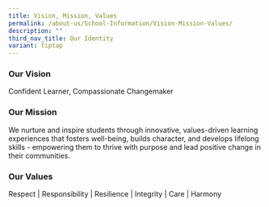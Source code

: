 ```yaml
---
title: Vision, Mission, Values
permalink: /about-us/School-Information/Vision-Mission-Values/
description: ""
third_nav_title: Our Identity
variant: tiptap
---
```

<h3>Our Vision</h3>
<p>Confident Learner, Compassionate Changemaker</p>
<p></p>
<h3>Our Mission</h3>
<p>We nurture and inspire students through innovative, values-driven learning
experiences that fosters well-being, builds character, and develops lifelong
skills - empowering them to thrive with purpose and lead positive change
in their communities.</p>
<p></p>
<h3>Our Values</h3>
<p>Respect | Responsibility | Resilience | Integrity | Care | Harmony</p>